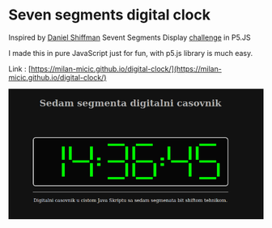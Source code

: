 # Seven segments digital clock

Inspired by [Daniel Shiffman](https://github.com/shiffman) Sevent Segments Display [challenge](https://thecodingtrain.com/CodingChallenges/117-seven-segment.html) in P5.JS

I made this in pure JavaScript just for fun, with p5.js library is much easy.

Link : [https://milan-micic.github.io/digital-clock/](https://milan-micic.github.io/digital-clock/)  

![Digital Clock](digital-clock.png "picture")